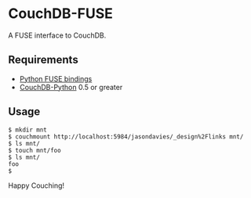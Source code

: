 CouchDB-FUSE
============

A FUSE interface to CouchDB. 


Requirements
------------

 * [Python FUSE bindings](http://fuse.sourceforge.net/)
 * [CouchDB-Python](http://code.google.com/p/couchdb-python/) 0.5 or greater

Usage
-----

    $ mkdir mnt
    $ couchmount http://localhost:5984/jasondavies/_design%2Flinks mnt/
    $ ls mnt/
    $ touch mnt/foo
    $ ls mnt/
    foo
    $ 

Happy Couching!
